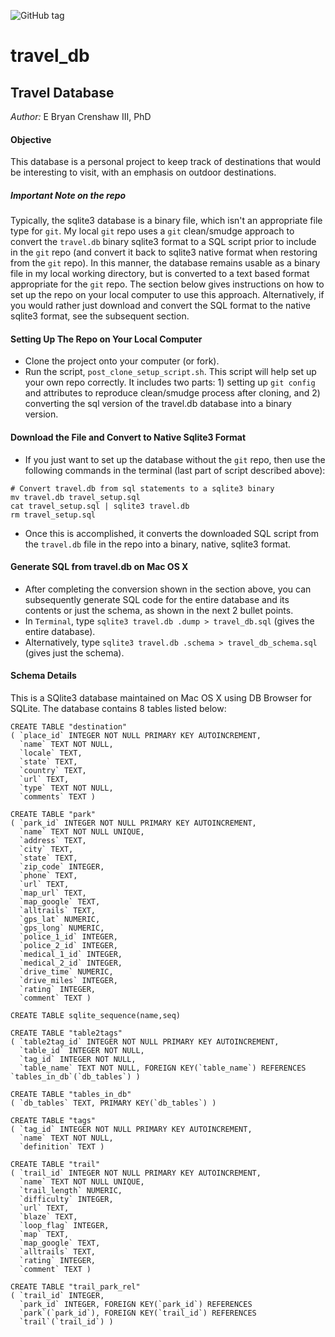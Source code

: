 ![GitHub tag](https://img.shields.io/github/license/mashape/apistatus.svg)

# travel_db

## Travel Database ##

*Author:* E Bryan Crenshaw III, PhD

#### Objective ####
This database is a personal project to keep track of destinations that would be interesting to visit, with an emphasis on outdoor destinations.

##### Important Note on the repo #####
Typically, the sqlite3 database is a binary file, which isn't an appropriate file type for `git`. My local `git` repo uses a `git` clean/smudge approach to convert the `travel.db` binary sqlite3 format to a SQL script prior to include in the `git` repo (and convert it back to sqlite3 native format when restoring from the `git` repo). In this manner, the database remains usable as a binary file in my local working directory, but is converted to a text based format appropriate for the `git` repo. The section below gives instructions on how to set up the repo on your local computer to use this approach. Alternatively, if you would rather just download and convert the SQL format to the native sqlite3 format, see the subsequent section. 

#### Setting Up The Repo on Your Local Computer ####
- Clone the project onto your computer (or fork).
- Run the script, `post_clone_setup_script.sh`. This script will help set up your own repo correctly. It includes two parts: 1) setting up `git config` and attributes to reproduce clean/smudge process after cloning, and 2) converting the sql version of the travel.db database into a binary version.

#### Download the File and Convert to Native Sqlite3 Format ####
- If you just want to set up the database without the `git` repo, then use the following commands in the terminal (last part of script described above):
```
# Convert travel.db from sql statements to a sqlite3 binary
mv travel.db travel_setup.sql
cat travel_setup.sql | sqlite3 travel.db
rm travel_setup.sql
```
- Once this is accomplished, it converts the downloaded SQL script from the `travel.db` file in the repo into a binary, native, sqlite3 format.  

#### Generate SQL from travel.db on Mac OS X ####
- After completing the conversion shown in the section above, you can subsequently generate SQL code for the entire database and its contents or just the schema, as shown in the next 2 bullet points.
- In `Terminal`, type `sqlite3 travel.db .dump > travel_db.sql` (gives the entire database).
- Alternatively, type `sqlite3 travel.db .schema > travel_db_schema.sql` (gives just the schema).

#### Schema Details ####
This is a SQlite3 database maintained on Mac OS X using DB Browser for SQLite. The database contains 8 tables listed below:

```
CREATE TABLE "destination"
( `place_id` INTEGER NOT NULL PRIMARY KEY AUTOINCREMENT,
  `name` TEXT NOT NULL,
  `locale` TEXT,
  `state` TEXT,
  `country` TEXT,
  `url` TEXT,
  `type` TEXT NOT NULL,
  `comments` TEXT )

CREATE TABLE "park"
( `park_id` INTEGER NOT NULL PRIMARY KEY AUTOINCREMENT,
  `name` TEXT NOT NULL UNIQUE,
  `address` TEXT,
  `city` TEXT,
  `state` TEXT,
  `zip_code` INTEGER,
  `phone` TEXT,
  `url` TEXT,
  `map_url` TEXT,
  `map_google` TEXT,
  `alltrails` TEXT,
  `gps_lat` NUMERIC,
  `gps_long` NUMERIC,
  `police_1_id` INTEGER,
  `police_2_id` INTEGER,
  `medical_1_id` INTEGER,
  `medical_2_id` INTEGER,
  `drive_time` NUMERIC,
  `drive_miles` INTEGER,
  `rating` INTEGER,
  `comment` TEXT )

CREATE TABLE sqlite_sequence(name,seq)

CREATE TABLE "table2tags"
( `table2tag_id` INTEGER NOT NULL PRIMARY KEY AUTOINCREMENT,
  `table_id` INTEGER NOT NULL,
  `tag_id` INTEGER NOT NULL,
  `table_name` TEXT NOT NULL, FOREIGN KEY(`table_name`) REFERENCES `tables_in_db`(`db_tables`) )

CREATE TABLE "tables_in_db"
( `db_tables` TEXT, PRIMARY KEY(`db_tables`) )

CREATE TABLE "tags"
( `tag_id` INTEGER NOT NULL PRIMARY KEY AUTOINCREMENT,
  `name` TEXT NOT NULL,
  `definition` TEXT )

CREATE TABLE "trail"
( `trail_id` INTEGER NOT NULL PRIMARY KEY AUTOINCREMENT,
  `name` TEXT NOT NULL UNIQUE,
  `trail_length` NUMERIC,
  `difficulty` INTEGER,
  `url` TEXT,
  `blaze` TEXT,
  `loop_flag` INTEGER,
  `map` TEXT,
  `map_google` TEXT,
  `alltrails` TEXT,
  `rating` INTEGER,
  `comment` TEXT )

CREATE TABLE "trail_park_rel"
( `trail_id` INTEGER,
  `park_id` INTEGER, FOREIGN KEY(`park_id`) REFERENCES
  `park`(`park_id`), FOREIGN KEY(`trail_id`) REFERENCES
  `trail`(`trail_id`) )
```
